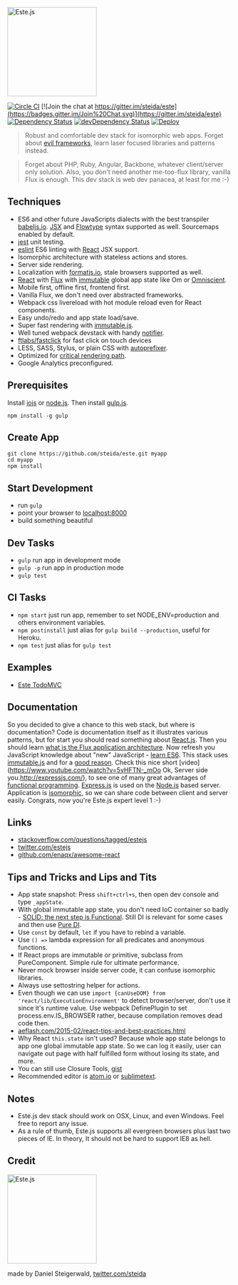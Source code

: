 <a href="https://este.herokuapp.com/"><img alt="Este.js" src="https://cloud.githubusercontent.com/assets/66249/6515265/b91f0fb8-c388-11e4-857e-c90902e0b7a1.png" width="200"></a>

[![Circle CI](https://circleci.com/gh/steida/este.svg?style=svg)](https://circleci.com/gh/steida/este)
[![Join the chat at https://gitter.im/steida/este](https://badges.gitter.im/Join%20Chat.svg)](https://gitter.im/steida/este)
[![Dependency Status](https://david-dm.org/steida/este.png)](https://david-dm.org/steida/este)
[![devDependency Status](https://david-dm.org/steida/este/dev-status.png)](https://david-dm.org/steida/este#info=devDependencies)
[![Deploy](https://www.herokucdn.com/deploy/button.png)](https://heroku.com/deploy)

> Robust and comfortable dev stack for isomorphic web apps. Forget about [evil frameworks](http://tomasp.net/blog/2015/library-frameworks/), learn laser focused libraries and patterns instead.

> Forget about PHP, Ruby, Angular, Backbone, whatever client/server only solution. Also, you don't need another me-too-flux library, vanilla Flux is enough. This dev stack is web dev panacea, at least for me :-)

## Techniques

- ES6 and other future JavaScripts dialects with the best transpiler [babeljs.io](https://babeljs.io/). [JSX](http://facebook.github.io/react/docs/jsx-in-depth.html) and [Flowtype](http://flowtype.org/) syntax supported as well. Sourcemaps enabled by default.
- [jest](https://facebook.github.io/jest) unit testing.
- [eslint](http://eslint.org/) ES6 linting with [React](https://github.com/yannickcr/eslint-plugin-react) JSX support.
- Isomorphic architecture with stateless actions and stores.
- Server side rendering.
- Localization with [formatjs.io](http://formatjs.io/), stale browsers supported as well.
- [React](http://facebook.github.io/react/) with [Flux](https://facebook.github.io/flux/) with [immutable](http://facebook.github.io/immutable-js) global app state like Om or [Omniscient](https://github.com/omniscientjs/omniscient/wiki/Simpler-UI-Reasoning-with-Unidirectional-Dataflow-and-Immutable-Data).
- Mobile first, offline first, frontend first.
- Vanilla Flux, we don't need over abstracted frameworks.
- Webpack css livereload with hot module reload even for React components.
- Easy undo/redo and app state load/save.
- Super fast rendering with [immutable.js](http://facebook.github.io/immutable-js).
- Well tuned webpack devstack with handy [notifier](https://github.com/mikaelbr/node-notifier).
- [ftlabs/fastclick](https://github.com/ftlabs/fastclick) for fast click on touch devices
- LESS, SASS, Stylus, or plain CSS with [autoprefixer](https://github.com/postcss/autoprefixer).
- Optimized for [critical rendering path](https://developers.google.com/web/fundamentals/performance/critical-rendering-path).
- Google Analytics preconfigured.

## Prerequisites

Install [iojs](https://iojs.org/) or [node.js](http://nodejs.org).
Then install [gulp.js](http://gulpjs.com/).
```shell
npm install -g gulp
```

## Create App

```shell
git clone https://github.com/steida/este.git myapp
cd myapp
npm install
```

## Start Development

- run `gulp`
- point your browser to [localhost:8000](http://localhost:8000)
- build something beautiful

## Dev Tasks

- `gulp` run app in development mode
- `gulp -p` run app in production mode
- `gulp test`

## CI Tasks

- `npm start` just run app, remember to set NODE_ENV=production and others environment variables.
- `npm postinstall` just alias for `gulp build --production`, useful for Heroku.
- `npm test` just alias for `gulp test`

## Examples

- [Este TodoMVC](https://github.com/steida/este-todomvc)

## Documentation

So you decided to give a chance to this web stack, but where is documentation? Code is documentation itself as it illustrates various patterns, but for start you should read something about [React.js](http://facebook.github.io/react/). Then you should learn [what is the Flux
application architecture](https://medium.com/brigade-engineering/what-is-the-flux-application-architecture-b57ebca85b9e). Now refresh you JavaScript knowledge about "new" JavaScript - [learn ES6](https://babeljs.io/docs/learn-es6/). This stack uses [immutable.js](http://facebook.github.io/immutable-js/) and for a [good reason](https://github.com/facebook/immutable-js/#the-case-for-immutability). Check this nice short [video](https://www.youtube.com/watch?v=5yHFTN-_mOo Ok, Server side you.http://expressjs.com/), to see one of many great advantages of [functional programming](http://www.smashingmagazine.com/2014/07/02/dont-be-scared-of-functional-programming/). [Express.js](http://expressjs.com/) is used on the [Node.js](http://nodejs.org/api/) based server. Application is [isomorphic](http://isomorphic.net/javascript), so we can share code between client and server easily. Congrats, now you're Este.js expert level 1 :-)

## Links

- [stackoverflow.com/questions/tagged/estejs](http://stackoverflow.com/questions/tagged/estejs)
- [twitter.com/estejs](https://twitter.com/estejs)
- [github.com/enaqx/awesome-react](https://github.com/enaqx/awesome-react)

## Tips and Tricks and Lips and Tits

- App state snapshot: Press `shift+ctrl+s`, then open dev console and type `_appState`.
- With global immutable app state, you don't need IoC container so badly - [SOLID: the next step is Functional](http://blog.ploeh.dk/2014/03/10/solid-the-next-step-is-functional). Still DI is relevant for some cases and then use [Pure DI](http://blog.ploeh.dk/2014/06/10/pure-di/).
- Use `const` by default, `let` if you have to rebind a variable.
- Use `() =>` lambda expression for all predicates and anonymous functions.
- If React props are immutable or primitive, subclass from PureComponent. Simple rule for ultimate performance.
- Never mock browser inside server code, it can confuse isomorphic libraries.
- Always use settostring helper for actions.
- Even though we can use `import {canUseDOM} from 'react/lib/ExecutionEnvironment'` to detect browser/server, don't use it since it's runtime value. Use webpack DefinePlugin to set process.env.IS_BROWSER rather, because compilation removes dead code then.
- [aeflash.com/2015-02/react-tips-and-best-practices.html](http://aeflash.com/2015-02/react-tips-and-best-practices.html)
- Why React `this.state` isn't used? Because whole app state belongs to app one global immutable app state. So we can log it easily, user can navigate out page with half fulfilled form without losing its state, and more.
- You can still use Closure Tools, [gist](https://gist.github.com/steida/afbc595a1e2f27e925d9)
- Recommended editor is [atom.io](https://atom.io) or [sublimetext](http://www.sublimetext.com/).

## Notes

- Este.js dev stack should work on OSX, Linux, and even Windows. Feel free to report any issue.
- As a rule of thumb, Este.js supports all evergreen browsers plus last two pieces of IE. In theory, It should not be hard to support IE8 as hell.

## Credit

<img alt="Este.js" src="https://cloud.githubusercontent.com/assets/66249/6515278/de638916-c388-11e4-8754-184f5b11e770.jpeg" width="200">

made by Daniel Steigerwald, [twitter.com/steida](https://twitter.com/steida)
